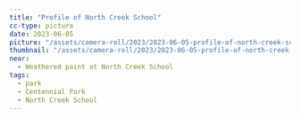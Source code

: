```yaml
---
title: "Profile of North Creek School"
cc-type: picture
date: 2023-06-05
picture: "/assets/camera-roll/2023/2023-06-05-profile-of-north-creek-school/20230605_002920208_iOS.jpg"
thumbnail: "/assets/camera-roll/2023/2023-06-05-profile-of-north-creek-school/20230605_002920208_iOS-thumbnail.jpg"
near:
  - Weathered paint at North Creek School
tags:
  - park
  - Centennial Park
  - North Creek School
---
```

